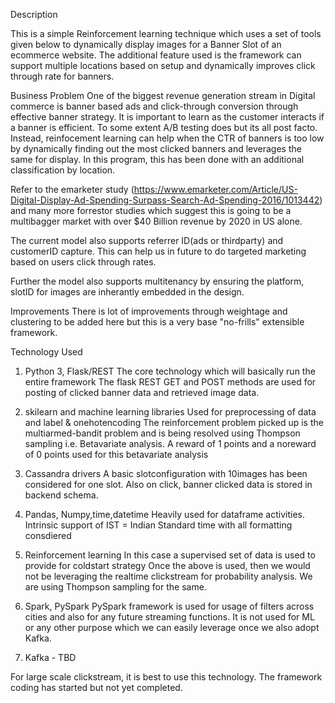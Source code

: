 Description

This is a simple Reinforcement learning technique which uses a set of tools given below to dynamically display images for a Banner Slot of an ecommerce website.
The additional feature used is the framework can support multiple locations based on setup and dynamically improves click through rate for banners.

Business Problem
One of the biggest revenue generation stream in Digital commerce is banner based ads and click-through conversion through effective banner strategy. It is important to learn as the customer interacts if a banner is efficient. To some extent A/B testing does but its all post facto. Instead, reinfocement learning can help when the CTR of banners is too low by dynamically finding out the most clicked banners and leverages the same for display. In this program, this has been done with an additional classification by location.

Refer to the emarketer study (https://www.emarketer.com/Article/US-Digital-Display-Ad-Spending-Surpass-Search-Ad-Spending-2016/1013442) and many more forrestor studies which suggest this is  going to be a multibagger market with over $40 Billion revenue by 2020 in US alone.


The current model also supports referrer ID(ads or thirdparty) and customerID capture. This can help us in future to do targeted marketing based on users click through rates.

Further the model also supports multitenancy by ensuring the platform, slotID for images are inherantly embedded in the design.


Improvements
There is lot of improvements through weightage and clustering to be added here but this is a very base "no-frills" extensible framework.

Technology Used

1. Python 3, Flask/REST
The core technology which will basically run the entire framework
The flask REST GET and POST methods are used for posting of clicked banner data and retrieved image data.

2. skilearn and machine learning libraries
Used for preprocessing of data and label & onehotencoding
The reinforcement problem picked up is the multiarmed-bandit problem and is being resolved using Thompson sampling i.e. Betavariate analysis.
A reward of 1 points and a noreward of 0 points used for this betavariate analysis

3. Cassandra drivers
A basic slotconfiguration with 10images has been considered for one slot.
Also on click, banner clicked data is stored in backend schema.


4. Pandas, Numpy,time,datetime
Heavily used for dataframe activities.
Intrinsic support of IST = Indian Standard time with all formatting consdiered

5. Reinforcement learning
In this case a supervised set of data is used to provide for coldstart strategy
Once the above is used, then we would not be leveraging the realtime clickstream for probability analysis.
We are using Thompson sampling for the same.

8. Spark, PySpark
PySpark framework is used for usage of filters across cities and also for any future streaming functions.
It is not used for ML or any other purpose which we can easily leverage once we also adopt Kafka.

7. Kafka - TBD

For large scale clickstream, it is best to use this technology.
The framework coding has started but not yet completed.



